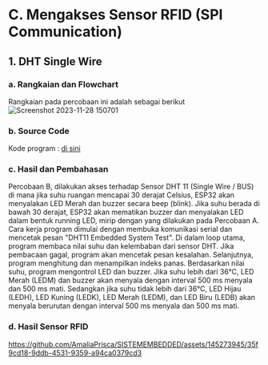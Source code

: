 # C. Mengakses Sensor RFID (SPI Communication)
## 1. DHT Single Wire
### a. Rangkaian dan Flowchart
Rangkaian pada percobaan ini adalah sebagai berikut
![Screenshot 2023-11-28 150701](https://github.com/AmaliaPrisca/SISTEMEMBEDDED/assets/145273945/bf06a46e-8b6d-46a5-b4a0-bfca9c7d108b)



### b. Source Code
Kode program : <a href="GPIO_1.2/GPIO_1.ino">di sini</a>

### c. Hasil dan Pembahasan
Percobaan B, dilakukan akses terhadap Sensor DHT 11 (Single Wire / BUS) di mana jika suhu ruangan mencapai 30 derajat Celsius, ESP32 akan menyalakan LED Merah dan buzzer secara beep (blink). Jika suhu berada di bawah 30 derajat, ESP32 akan mematikan buzzer dan menyalakan LED dalam bentuk running LED, mirip dengan yang dilakukan pada Percobaan A. 
Cara kerja program dimulai dengan membuka komunikasi serial dan mencetak pesan "DHT11 Embedded System Test". Di dalam loop utama, program membaca nilai suhu dan kelembaban dari sensor DHT. Jika pembacaan gagal, program akan mencetak pesan kesalahan. Selanjutnya, program menghitung dan menampilkan indeks panas. Berdasarkan nilai suhu, program mengontrol LED dan buzzer. Jika suhu lebih dari 36°C, LED Merah (LEDM) dan buzzer akan menyala dengan interval 500 ms menyala dan 500 ms mati. Sedangkan jika suhu tidak lebih dari 36°C, LED Hijau (LEDH), LED Kuning (LEDK), LED Merah (LEDM), dan LED Biru (LEDB) akan menyala berurutan dengan interval 500 ms menyala dan 500 ms mati.
### d. Hasil Sensor RFID
https://github.com/AmaliaPrisca/SISTEMEMBEDDED/assets/145273945/35f9cd18-9ddb-4531-9359-a94ca0379cd3

